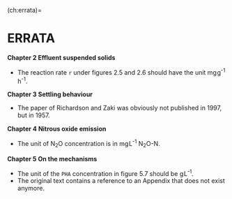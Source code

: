 (ch:errata)=
# ERRATA

**Chapter 2 Effluent suspended solids**
* The reaction rate `r` under figures 2.5 and 2.6 should have the unit mg&hairsp;g<sup>-1</sup>&hairsp;h<sup>-1</sup>.

**Chapter 3 Settling behaviour**
* The paper of Richardson and Zaki was obviously not published in 1997, but in 1957.

**Chapter 4 Nitrous oxide emission**
* The unit of N<sub>2</sub>O concentration is in mg&hairsp;L<sup>-1</sup> N<sub>2</sub>O-N.

**Chapter 5 On the mechanisms**
* The unit of the `PHA` concentration in figure 5.7 should be g&hairsp;L<sup>-1</sup>.
* The original text contains a reference to an Appendix that does not exist anymore.
